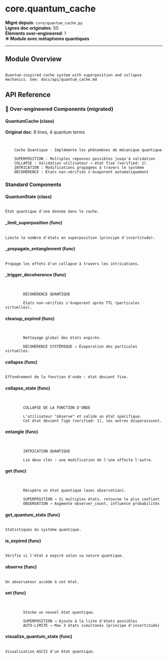 # core.quantum_cache

**Migré depuis**: `core/quantum_cache.py`  
**Lignes doc originales**: 50  
**Éléments over-engineered**: 1  
**⚛️ Module avec métaphores quantiques**  

---

## Module Overview

```text

Quantum-inspired cache system with superposition and collapse mechanics. See: docs/api/quantum_cache.md

```

## API Reference

### 🚨 Over-engineered Components (migrated)

#### QuantumCache (class)

**Original doc**: 8 lines, 4 quantum terms


```text


    Cache Quantique - Implémente les phénomènes de mécanique quantique
    
    SUPERPOSITION : Multiples réponses possibles jusqu'à validation
    COLLAPSE : Validation utilisateur → état fixe (verified: 1)  
    INTRICATION : Modifications propagées à travers le système
    DÉCOHÉRENCE : États non-vérifiés s'évaporent automatiquement

```

### Standard Components

#### QuantumState (class)

```text

État quantique d'une donnée dans le cache.

```

#### _limit_superposition (func)

```text

Limite le nombre d'états en superposition (principe d'incertitude).

```

#### _propagate_entanglement (func)

```text

Propage les effets d'un collapse à travers les intrications.

```

#### _trigger_decoherence (func)

```text


        DÉCOHÉRENCE QUANTIQUE
        
        États non-vérifiés s'évaporent après TTL (particules virtuelles).

```

#### cleanup_expired (func)

```text


        Nettoyage global des états expirés.
        
        DÉCOHÉRENCE SYSTÉMIQUE → Évaporation des particules virtuelles.

```

#### collapse (func)

```text

Effondrement de la fonction d'onde : état devient fixe.

```

#### collapse_state (func)

```text


        COLLAPSE DE LA FONCTION D'ONDE
        
        L'utilisateur "observe" et valide un état spécifique.
        Cet état devient figé (verified: 1), les autres disparaissent.

```

#### entangle (func)

```text


        INTRICATION QUANTIQUE
        
        Lie deux clés : une modification de l'une affecte l'autre.

```

#### get (func)

```text


        Récupère un état quantique (avec observation).
        
        SUPERPOSITION → Si multiples états, retourne le plus confiant
        OBSERVATION → Augmente observer_count, influence probabilités

```

#### get_quantum_stats (func)

```text

Statistiques du système quantique.

```

#### is_expired (func)

```text

Vérifie si l'état a expiré selon sa nature quantique.

```

#### observe (func)

```text

Un observateur accède à cet état.

```

#### set (func)

```text


        Stocke un nouvel état quantique.
        
        SUPERPOSITION → Ajoute à la liste d'états possibles
        AUTO-LIMITE → Max 3 états simultanés (principe d'incertitude)

```

#### visualize_quantum_state (func)

```text

Visualisation ASCII d'un état quantique.

```
